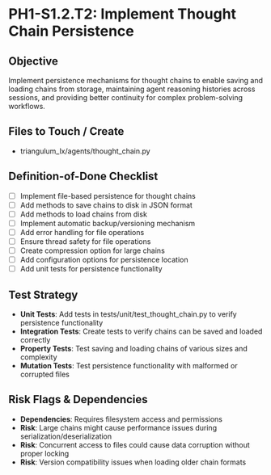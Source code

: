 # PH1-S1.2.T2: Implement Thought Chain Persistence

## Objective
Implement persistence mechanisms for thought chains to enable saving and loading chains from storage, maintaining agent reasoning histories across sessions, and providing better continuity for complex problem-solving workflows.

## Files to Touch / Create
- triangulum_lx/agents/thought_chain.py

## Definition-of-Done Checklist
- [ ] Implement file-based persistence for thought chains
- [ ] Add methods to save chains to disk in JSON format
- [ ] Add methods to load chains from disk
- [ ] Implement automatic backup/versioning mechanism
- [ ] Add error handling for file operations
- [ ] Ensure thread safety for file operations
- [ ] Create compression option for large chains
- [ ] Add configuration options for persistence location
- [ ] Add unit tests for persistence functionality

## Test Strategy
- **Unit Tests**: Add tests in tests/unit/test_thought_chain.py to verify persistence functionality
- **Integration Tests**: Create tests to verify chains can be saved and loaded correctly
- **Property Tests**: Test saving and loading chains of various sizes and complexity
- **Mutation Tests**: Test persistence functionality with malformed or corrupted files

## Risk Flags & Dependencies
- **Dependencies**: Requires filesystem access and permissions
- **Risk**: Large chains might cause performance issues during serialization/deserialization
- **Risk**: Concurrent access to files could cause data corruption without proper locking
- **Risk**: Version compatibility issues when loading older chain formats
